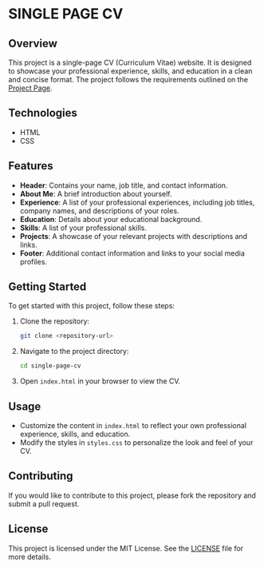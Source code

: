 # SINGLE PAGE CV

## Overview

This project is a single-page CV (Curriculum Vitae) website. It is designed to showcase your professional experience, skills, and education in a clean and concise format. The project follows the requirements outlined on the [Project Page](https://roadmap.sh/projects/single-page-cv).

## Technologies

- HTML
- CSS

## Features

- **Header**: Contains your name, job title, and contact information.
- **About Me**: A brief introduction about yourself.
- **Experience**: A list of your professional experiences, including job titles, company names, and descriptions of your roles.
- **Education**: Details about your educational background.
- **Skills**: A list of your professional skills.
- **Projects**: A showcase of your relevant projects with descriptions and links.
- **Footer**: Additional contact information and links to your social media profiles.

## Getting Started

To get started with this project, follow these steps:

1. Clone the repository:

   ```sh
   git clone <repository-url>
   ```

2. Navigate to the project directory:

   ```sh
   cd single-page-cv
   ```

3. Open `index.html` in your browser to view the CV.

## Usage

- Customize the content in `index.html` to reflect your own professional experience, skills, and education.
- Modify the styles in `styles.css` to personalize the look and feel of your CV.

## Contributing

If you would like to contribute to this project, please fork the repository and submit a pull request.

## License

This project is licensed under the MIT License. See the [LICENSE](LICENSE) file for more details.
